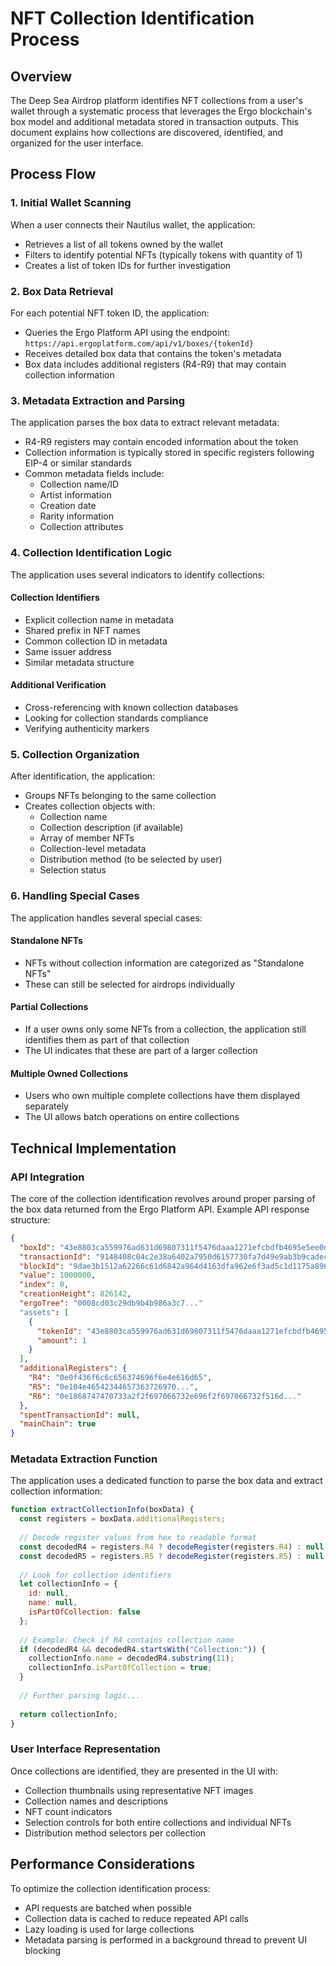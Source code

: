# NFT Collection Identification Process

## Overview

The Deep Sea Airdrop platform identifies NFT collections from a user's wallet through a systematic process that leverages the Ergo blockchain's box model and additional metadata stored in transaction outputs. This document explains how collections are discovered, identified, and organized for the user interface.

## Process Flow

### 1. Initial Wallet Scanning

When a user connects their Nautilus wallet, the application:
- Retrieves a list of all tokens owned by the wallet
- Filters to identify potential NFTs (typically tokens with quantity of 1)
- Creates a list of token IDs for further investigation

### 2. Box Data Retrieval

For each potential NFT token ID, the application:
- Queries the Ergo Platform API using the endpoint: `https://api.ergoplatform.com/api/v1/boxes/{tokenId}`
- Receives detailed box data that contains the token's metadata
- Box data includes additional registers (R4-R9) that may contain collection information

### 3. Metadata Extraction and Parsing

The application parses the box data to extract relevant metadata:
- R4-R9 registers may contain encoded information about the token
- Collection information is typically stored in specific registers following EIP-4 or similar standards
- Common metadata fields include:
  - Collection name/ID
  - Artist information
  - Creation date
  - Rarity information
  - Collection attributes

### 4. Collection Identification Logic

The application uses several indicators to identify collections:

#### Collection Identifiers
- Explicit collection name in metadata
- Shared prefix in NFT names
- Common collection ID in metadata
- Same issuer address
- Similar metadata structure

#### Additional Verification
- Cross-referencing with known collection databases
- Looking for collection standards compliance
- Verifying authenticity markers

### 5. Collection Organization

After identification, the application:
- Groups NFTs belonging to the same collection
- Creates collection objects with:
  - Collection name
  - Collection description (if available)
  - Array of member NFTs
  - Collection-level metadata
  - Distribution method (to be selected by user)
  - Selection status

### 6. Handling Special Cases

The application handles several special cases:

#### Standalone NFTs
- NFTs without collection information are categorized as "Standalone NFTs"
- These can still be selected for airdrops individually

#### Partial Collections
- If a user owns only some NFTs from a collection, the application still identifies them as part of that collection
- The UI indicates that these are part of a larger collection

#### Multiple Owned Collections
- Users who own multiple complete collections have them displayed separately
- The UI allows batch operations on entire collections

## Technical Implementation

### API Integration
The core of the collection identification revolves around proper parsing of the box data returned from the Ergo Platform API. Example API response structure:

```json
{
  "boxId": "43e8803ca559976ad631d69807311f5476daaa1271efcbdfb4695e5ee0d8856e",
  "transactionId": "9148408c04c2e38a6402a7950d6157730fa7d49e9ab3b9cadec481d7769918e7",
  "blockId": "9dae3b1512a62266c61d6842a964d4163dfa962e6f3ad5c1d1175a896184c2a3",
  "value": 1000000,
  "index": 0,
  "creationHeight": 826142,
  "ergoTree": "0008cd03c29db9b4b986a3c7..."
  "assets": [
    {
      "tokenId": "43e8803ca559976ad631d69807311f5476daaa1271efcbdfb4695e5ee0d8856e",
      "amount": 1
    }
  ],
  "additionalRegisters": {
    "R4": "0e0f436f6c6c656374696f6e4e616d65",
    "R5": "0e104e46542344657363726970...",
    "R6": "0e1868747470733a2f2f697066732e696f2f697066732f516d..."
  },
  "spentTransactionId": null,
  "mainChain": true
}
```

### Metadata Extraction Function
The application uses a dedicated function to parse the box data and extract collection information:

```javascript
function extractCollectionInfo(boxData) {
  const registers = boxData.additionalRegisters;
  
  // Decode register values from hex to readable format
  const decodedR4 = registers.R4 ? decodeRegister(registers.R4) : null;
  const decodedR5 = registers.R5 ? decodeRegister(registers.R5) : null;
  
  // Look for collection identifiers
  let collectionInfo = {
    id: null,
    name: null,
    isPartOfCollection: false
  };
  
  // Example: Check if R4 contains collection name
  if (decodedR4 && decodedR4.startsWith("Collection:")) {
    collectionInfo.name = decodedR4.substring(11);
    collectionInfo.isPartOfCollection = true;
  }
  
  // Further parsing logic...
  
  return collectionInfo;
}
```

### User Interface Representation

Once collections are identified, they are presented in the UI with:
- Collection thumbnails using representative NFT images
- Collection names and descriptions
- NFT count indicators
- Selection controls for both entire collections and individual NFTs
- Distribution method selectors per collection

## Performance Considerations

To optimize the collection identification process:
- API requests are batched when possible
- Collection data is cached to reduce repeated API calls
- Lazy loading is used for large collections
- Metadata parsing is performed in a background thread to prevent UI blocking